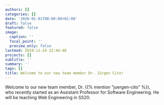 ```yaml
---
authors: []
categories: []
date: '2020-01-01T00:00:00+02:00'
draft: false
featured: false
image:
  caption: ''
  focal_point: ''
  preview_only: false
lastmod: 2019-11-24 22:44:48
projects: []
subtitle: ''
summary: ''
tags: []
title: Welcome to our new team member Dr. Jürgen Cito!
---
```

Welcome to our new team member, Dr. {{% mention "juergen-cito" %}}, who recently started as an Assistant Professor for Software Engineering.
He will be teaching Web Engineering in SS20. 
